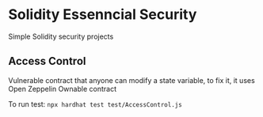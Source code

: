 # Solidity Essenncial Security
Simple Solidity security projects
## Access Control
Vulnerable contract that anyone can modify a state variable, to fix it, it uses Open Zeppelin Ownable contract

To run test:
`npx hardhat test test/AccessControl.js`